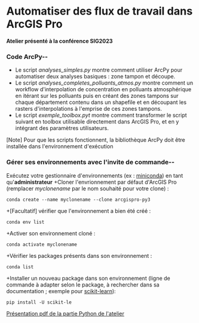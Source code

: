 # Automatiser des flux de travail dans ArcGIS Pro

**Atelier présenté à la conférence SIG2023**

### Code ArcPy--
+ Le script *analyses_simples.py* montre comment utiliser ArcPy pour automatiser deux analyses basiques : zone tampon et découpe.
+ Le script *analyses_completes_polluants_atmos.py* montre comment un workflow d'interpolation de concentration en polluants atmosphérique en itérant sur les polluants puis en créant des zones tampons sur chaque département contenu dans un shapefile et en découpant les rasters d'interpolations à l'emprise de ces zones tampons.
+ Le script *exemple_toolbox.pyt* montre comment transformer le script suivant en toolbox utilisable directement dans ArcGIS Pro, et en y intégrant des paramètres utilisateurs.

[Note] Pour que les scripts fonctionnent, la bibliothèque ArcPy doit être installée dans l'environnement d'exécution

### Gérer ses environnements avec l'invite de commande--
Exécutez votre gestionnaire d'environnements (ex : [miniconda](https://docs.conda.io/en/latest/miniconda.html)) en tant qu'**administrateur**
+Cloner l'envrionnement par défaut d'ArcGIS Pro (remplacer _myclonename_ par le nom souhaité pour votre clone) :
```
conda create --name myclonename --clone arcgispro-py3
```
+[Facultatif] vérifier que l'environnement a bien été créé :
```
conda env list
```
+Activer son environnement cloné :
```
conda activate myclonename 
```
+Vérifier les packages présents dans son environnement :
```
conda list 
```
+Installer un nouveau package dans son environnement (ligne de commande à adapter selon le package, à rechercher dans sa documentation ; exemple pour [scikit-learn](https://scikit-learn.org/stable/install.html)):
```
pip install -U scikit-le
```
[Présentation pdf de la partie Python de l'atelier](FILE_NAME.pdf)
